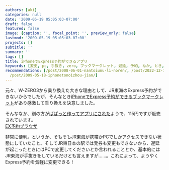 ```yaml
---
authors: [aki]
categories: null
date: '2009-05-19 05:05:03-07:00'
draft: false
featured: false
image: {caption: '', focal_point: '', preview_only: false}
lastmod: '2009-05-19 05:05:03-07:00'
projects: []
subtitle: ''
summary: ''
tags: []
title: iPhoneでExpress予約ができるアプリ
keywords: [変更, pc, 手抜き, zero, ブックマークレット, 遅延, 予約, なか, とき, 携帯]
recommendations: [/post/2008-06-01-nantoiunu-li-noren/, /post/2022-12-16-bump-wowchemy-v570/,
  /post/2009-05-18-iphonetono1zhou-jian/]
---
```


元々、W-ZERO3から乗り換えた大きな理由として、JR東海のExpress予約ができないからでしたが、そんなとき[iPhoneでExpress予約ができるブックマークレット](http://niw.at/articles/2009/01/16/express-yoyaku-on-iphone/ja)があり感激して乗り換えを決意しました。

そんななか、別の方が[ぱぱっと作ってアプリにされた](http://d.hatena.ne.jp/tmurakam/20090413/1239605709)ようで、115円ですが販売されています。[  
EX予約ブラウザ](http://iphone.tmurakam.org/expressYoyaku/index-j.html)

非常に便利。というか、そもそもJR東海が携帯かPCでしかアクセスできない状態にしていたこと、そしてJR東日本の駅では発券も変更もできないから、遅延が起こったときにはPCで変更してくださいとか言われることとか、基本的にはJR東海が手抜きをしているだけとも言えますが……。これによって、ようやくExpress予約を気軽に変更できる！